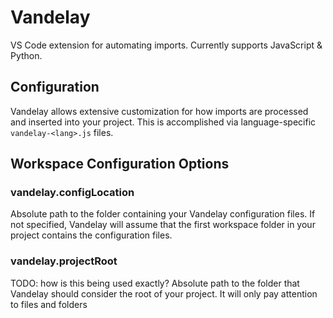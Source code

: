 # Vandelay
VS Code extension for automating imports. Currently supports JavaScript & Python.

## Configuration
Vandelay allows extensive customization for how imports are processed and inserted into your project. This is accomplished via language-specific `vandelay-<lang>.js` files.

## Workspace Configuration Options

### vandelay.configLocation
Absolute path to the folder containing your Vandelay configuration files. If not specified, Vandelay will assume that the first workspace folder in your project contains the configuration files.

### vandelay.projectRoot
TODO: how is this being used exactly?
Absolute path to the folder that Vandelay should consider the root of your project. It will only pay attention to files and folders 
